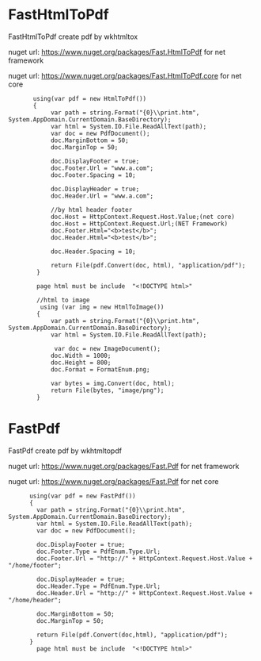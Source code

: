 # FastHtmlToPdf
FastHtmlToPdf create pdf by wkhtmltox
      
nuget url: https://www.nuget.org/packages/Fast.HtmlToPdf for net framework 

nuget url: https://www.nuget.org/packages/Fast.HtmlToPdf.core for net core 
          
                    
           using(var pdf = new HtmlToPdf())
           {
                var path = string.Format("{0}\\print.htm", System.AppDomain.CurrentDomain.BaseDirectory);
                var html = System.IO.File.ReadAllText(path);
                var doc = new PdfDocument();
                doc.MarginBottom = 50;
                doc.MarginTop = 50;
            
                doc.DisplayFooter = true;
                doc.Footer.Url = "www.a.com";
                doc.Footer.Spacing = 10;

                doc.DisplayHeader = true;
                doc.Header.Url = "www.a.com"; 
                
                //by html header footer
                doc.Host = HttpContext.Request.Host.Value;(net core)                
                doc.Host = HttpContext.Request.Url;(NET Framework)                
                doc.Footer.Html="<b>test</b>";                
                doc.Header.Html="<b>test</b>";
                
                doc.Header.Spacing = 10;
                                                       
                return File(pdf.Convert(doc, html), "application/pdf");
            }
            
            page html must be include  "<!DOCTYPE html>"

            //html to image
             using (var img = new HtmlToImage())
            {
                var path = string.Format("{0}\\print.htm", System.AppDomain.CurrentDomain.BaseDirectory);
                var html = System.IO.File.ReadAllText(path);

                 var doc = new ImageDocument();
                doc.Width = 1000;
                doc.Height = 800;
                doc.Format = FormatEnum.png;

                var bytes = img.Convert(doc, html);
                return File(bytes, "image/png");
            }


# FastPdf
FastPdf create pdf by wkhtmltopdf
      
nuget url: https://www.nuget.org/packages/Fast.Pdf for net framework 

nuget url: https://www.nuget.org/packages/Fast.Pdf for net core 

          using(var pdf = new FastPdf())
          {
            var path = string.Format("{0}\\print.htm", System.AppDomain.CurrentDomain.BaseDirectory);
            var html = System.IO.File.ReadAllText(path);
            var doc = new PdfDocument();
            
            doc.DisplayFooter = true;
            doc.Footer.Type = PdfEnum.Type.Url;
            doc.Footer.Url = "http://" + HttpContext.Request.Host.Value + "/home/footer";
           
            doc.DisplayHeader = true;
            doc.Header.Type = PdfEnum.Type.Url;
            doc.Header.Url = "http://" + HttpContext.Request.Host.Value + "/home/header";
                                           
            doc.MarginBottom = 50;
            doc.MarginTop = 50;
                        
            return File(pdf.Convert(doc,html), "application/pdf");
          }
            page html must be include  "<!DOCTYPE html>"
